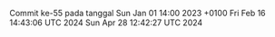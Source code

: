 Commit ke-55 pada tanggal Sun Jan 01 14:00 2023 +0100
Fri Feb 16 14:43:06 UTC 2024
Sun Apr 28 12:42:27 UTC 2024
